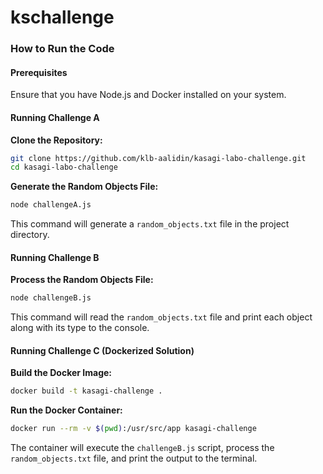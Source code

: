 # kschallenge
### How to Run the Code

#### Prerequisites
Ensure that you have Node.js and Docker installed on your system.

#### Running Challenge A

**Clone the Repository:**
```bash
git clone https://github.com/klb-aalidin/kasagi-labo-challenge.git
cd kasagi-labo-challenge
```

**Generate the Random Objects File:**
```bash
node challengeA.js
```
This command will generate a `random_objects.txt` file in the project directory.

#### Running Challenge B

**Process the Random Objects File:**
```bash
node challengeB.js
```
This command will read the `random_objects.txt` file and print each object along with its type to the console.

#### Running Challenge C (Dockerized Solution)

**Build the Docker Image:**
```bash
docker build -t kasagi-challenge .
```

**Run the Docker Container:**
```bash
docker run --rm -v $(pwd):/usr/src/app kasagi-challenge
```
The container will execute the `challengeB.js` script, process the `random_objects.txt` file, and print the output to the terminal.

